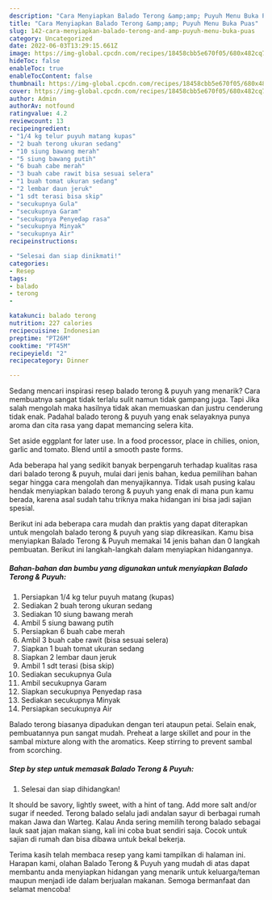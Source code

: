 ```yaml
---
description: "Cara Menyiapkan Balado Terong &amp;amp; Puyuh Menu Buka Puas"
title: "Cara Menyiapkan Balado Terong &amp;amp; Puyuh Menu Buka Puas"
slug: 142-cara-menyiapkan-balado-terong-and-amp-puyuh-menu-buka-puas
category: Uncategorized
date: 2022-06-03T13:29:15.661Z
image: https://img-global.cpcdn.com/recipes/18458cbb5e670f05/680x482cq70/balado-terong-puyuh-foto-resep-utama.jpg
hideToc: false
enableToc: true
enableTocContent: false
thumbnail: https://img-global.cpcdn.com/recipes/18458cbb5e670f05/680x482cq70/balado-terong-puyuh-foto-resep-utama.jpg
cover: https://img-global.cpcdn.com/recipes/18458cbb5e670f05/680x482cq70/balado-terong-puyuh-foto-resep-utama.jpg
author: Admin
authorAv: notfound
ratingvalue: 4.2
reviewcount: 13
recipeingredient:
- "1/4 kg telur puyuh matang kupas"
- "2 buah terong ukuran sedang"
- "10 siung bawang merah"
- "5 siung bawang putih"
- "6 buah cabe merah"
- "3 buah cabe rawit bisa sesuai selera"
- "1 buah tomat ukuran sedang"
- "2 lembar daun jeruk"
- "1 sdt terasi bisa skip"
- "secukupnya Gula"
- "secukupnya Garam"
- "secukupnya Penyedap rasa"
- "secukupnya Minyak"
- "secukupnya Air"
recipeinstructions:

- "Selesai dan siap dinikmati!"
categories:
- Resep
tags:
- balado
- terong
- 

katakunci: balado terong  
nutrition: 227 calories
recipecuisine: Indonesian
preptime: "PT26M"
cooktime: "PT45M"
recipeyield: "2"
recipecategory: Dinner

---
```



Sedang mencari inspirasi resep balado terong &amp; puyuh yang menarik? Cara membuatnya sangat tidak terlalu sulit namun tidak gampang juga. Tapi Jika salah mengolah maka hasilnya tidak akan memuaskan dan justru cenderung tidak enak. Padahal balado terong &amp; puyuh yang enak selayaknya punya aroma dan cita rasa yang dapat memancing selera kita.


Set aside eggplant for later use. In a food processor, place in chilies, onion, garlic and tomato. Blend until a smooth paste forms.

Ada beberapa hal yang sedikit banyak berpengaruh terhadap kualitas rasa dari balado terong &amp; puyuh, mulai dari jenis bahan, kedua pemilihan bahan segar hingga cara mengolah dan menyajikannya. Tidak usah pusing kalau hendak menyiapkan balado terong &amp; puyuh yang enak di mana pun kamu berada, karena asal sudah tahu triknya maka hidangan ini bisa jadi sajian spesial.


Berikut ini ada beberapa cara mudah dan praktis yang dapat diterapkan untuk mengolah balado terong &amp; puyuh yang siap dikreasikan. Kamu bisa menyiapkan Balado Terong &amp; Puyuh memakai 14 jenis bahan dan 0 langkah pembuatan. Berikut ini langkah-langkah dalam menyiapkan hidangannya.

<!--inarticleads1-->

##### Bahan-bahan dan bumbu yang digunakan untuk menyiapkan Balado Terong &amp; Puyuh:

1. Persiapkan 1/4 kg telur puyuh matang (kupas)
1. Sediakan 2 buah terong ukuran sedang
1. Sediakan 10 siung bawang merah
1. Ambil 5 siung bawang putih
1. Persiapkan 6 buah cabe merah
1. Ambil 3 buah cabe rawit (bisa sesuai selera)
1. Siapkan 1 buah tomat ukuran sedang
1. Siapkan 2 lembar daun jeruk
1. Ambil 1 sdt terasi (bisa skip)
1. Sediakan secukupnya Gula
1. Ambil secukupnya Garam
1. Siapkan secukupnya Penyedap rasa
1. Sediakan secukupnya Minyak
1. Persiapkan secukupnya Air


Balado terong biasanya dipadukan dengan teri ataupun petai. Selain enak, pembuatannya pun sangat mudah. Preheat a large skillet and pour in the sambal mixture along with the aromatics. Keep stirring to prevent sambal from scorching. 

<!--inarticleads2-->

##### Step by step untuk memasak Balado Terong &amp; Puyuh:


1. Selesai dan siap dihidangkan!

It should be savory, lightly sweet, with a hint of tang. Add more salt and/or sugar if needed. Terong balado selalu jadi andalan sayur di berbagai rumah makan Jawa dan Warteg. Kalau Anda sering memilih terong balado sebagai lauk saat jajan makan siang, kali ini coba buat sendiri saja. Cocok untuk sajian di rumah dan bisa dibawa untuk bekal bekerja. 

Terima kasih telah membaca resep yang kami tampilkan di halaman ini. Harapan kami, olahan Balado Terong &amp; Puyuh yang mudah di atas dapat membantu anda menyiapkan hidangan yang menarik untuk keluarga/teman maupun menjadi ide dalam berjualan makanan. Semoga bermanfaat dan selamat mencoba!
